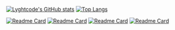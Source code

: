 [![Lyghtcode's GitHub stats](https://github-readme-stats.vercel.app/api?username=lyghtcode&show_icons=true&count_private=true&theme=aura)](https://github.com/lyghtcode)
[![Top Langs](https://github-readme-stats.vercel.app/api/top-langs/?username=lyghtcode)](https://github.com/lyghtcode)

[![Readme Card](https://github-readme-stats.vercel.app/api/pin/?username=lyghtcode&theme=aura&repo=zenster)](https://github.com/lyghtcode/zenster)
[![Readme Card](https://github-readme-stats.vercel.app/api/pin/?username=lyghtcode&theme=aura&repo=mir-trader)](https://github.com/lyghtcode/mir-trader)
[![Readme Card](https://github-readme-stats.vercel.app/api/pin/?username=lyghtcode&theme=aura&repo=matic-eth-xdai-smart-invoice)](https://github.com/lyghtcode/matic-eth-xdai-smart-invoice)
[![Readme Card](https://github-readme-stats.vercel.app/api/pin/?username=lyghtcode&theme=aura&repo=eth-nft-minter)](https://github.com/lyghtcode/eth-nft-minter)
